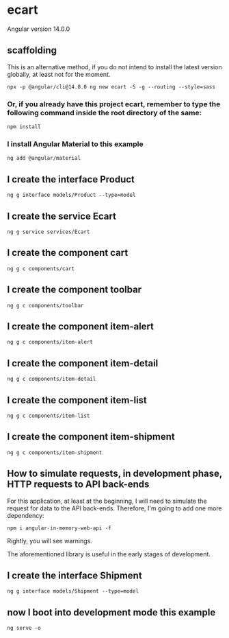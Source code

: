 # ecart

Angular version 14.0.0

## scaffolding

This is an alternative method, if you do not intend to install the latest version globally, at least not for the moment.

```shell
npx -p @angular/cli@14.0.0 ng new ecart -S -g --routing --style=sass
```

### Or, if you already have this project ecart, remember to type the following command inside the root directory of the same:

```shell
npm install
```

### I install Angular Material to this example

```shell
ng add @angular/material
```

## I create the interface Product

```shell
ng g interface models/Product --type=model
```

## I create the service Ecart

```shell
ng g service services/Ecart
```

## I create the component cart

```shell
ng g c components/cart
```

## I create the component toolbar

```
ng g c components/toolbar
```

## I create the component item-alert

```
ng g c components/item-alert
```

## I create the component item-detail

```
ng g c components/item-detail
```

## I create the component item-list

```
ng g c components/item-list
```

## I create the component item-shipment

```
ng g c components/item-shipment
```

## How to simulate requests, in development phase, HTTP requests to API back-ends

For this application, at least at the beginning, I will need to simulate the request for data to the API back-ends.
Therefore, I'm going to add one more dependency:

```shell
npm i angular-in-memory-web-api -f
```

Rightly, you will see warnings.

The aforementioned library is useful in the early stages of development.

## I create the interface Shipment

```shell
ng g interface models/Shipment --type=model
```

## now I boot into development mode this example

```shell
ng serve -o
```
